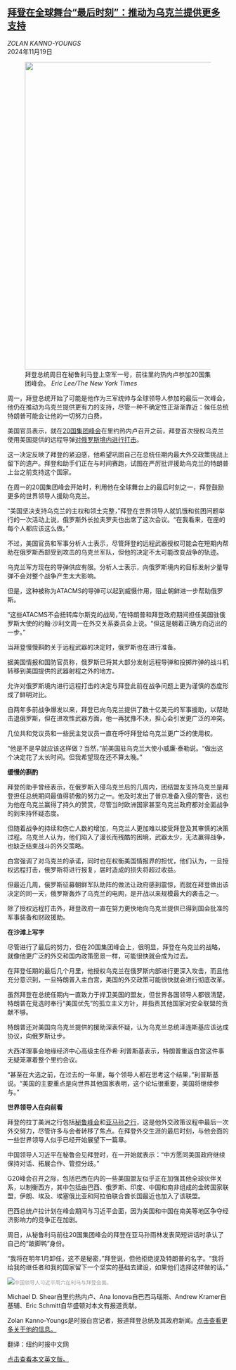 <!--1731989221000-->
[拜登在全球舞台“最后时刻”：推动为乌克兰提供更多支持](https://cn.nytimes.com/world/20241119/biden-g20-trump/)
------

<address>ZOLAN KANNO-YOUNGS</address><time pudate="2024-11-19 11:51:55" datetime="2024-11-19 11:51:55">2024年11月19日</time><figure><img src="https://images.weserv.nl/?url=static01.nyt.com/images/2024/11/18/multimedia/18prexy-g20-01-photo-wgvp/18prexy-g20-01-photo-wgvp-master1050.jpg" width="1050" height="700"><figcaption>拜登总统周日在秘鲁利马登上空军一号，前往里约热内卢参加20国集团峰会。 <cite>Eric Lee/The New York Times</cite></figcaption></figure><section><p>周一，拜登总统开始了可能是他作为三军统帅与全球领导人参加的最后一次峰会，他仍在推动为乌克兰提供更有力的支持，尽管一种不确定性正渐渐靠近：候任总统特朗普可能会让他的一切努力白费。</p><p>美国官员表示，就在<a href="https://www.nytimes.com/2023/09/09/world/europe/what-is-the-g20.html">20国集团峰会</a>在里约热内卢召开之前，拜登首次授权乌克兰使用美国提供的远程导弹<a href="https://www.nytimes.com/2024/11/17/us/politics/biden-ukraine-russia-atacms-missiles.html">对俄罗斯境内进行打击</a>。</p><p>这一决定反映了拜登的紧迫感，他希望巩固自己在总统任期内最大外交政策挑战上留下的遗产。拜登和助手们正在与时间赛跑，试图在严厉批评援助乌克兰的特朗普上台之前支持这个国家。</p><p>在周一的20国集团峰会开始时，利用他在全球舞台上的最后时刻之一，拜登鼓励更多的世界领导人援助乌克兰。</p><p>“美国坚决支持乌克兰的主权和领土完整，”拜登在世界领导人就饥饿和贫困问题举行的一次活动上说，俄罗斯外长拉夫罗夫也出席了这次会议。“在我看来，在座的每个人都应该这么做。”</p><p>不过，美国官员和军事分析人士表示，尽管拜登的远程武器授权可能会在短期内帮助在俄罗斯西部受到攻击的乌克兰军队，但他的决定不太可能改变战争的轨迹。</p><p>乌克兰军方现在的导弹供应有限。分析人士表示，向俄罗斯境内的目标发射少量导弹不会对整个战争产生太大影响。</p><p>但是，这种被称为ATACMS的导弹可以起到威慑作用，阻止朝鲜进一步帮助俄罗斯。</p><p>“这些ATACMS不会扭转库尔斯克的战局，”在特朗普和拜登政府期间担任美国驻俄罗斯大使的约翰·沙利文周一在外交关系委员会上说。“但这是朝着正确方向迈出的一步。”</p><p>当拜登慢慢斟酌关于远程武器的决定时，俄罗斯也在进行准备。</p><p>据美国情报和国防官员称，俄罗斯已将其大部分发射远程导弹和投掷炸弹的战斗机转移到美国提供的武器射程之外的地方。</p><p>允许对俄罗斯境内进行远程打击的决定与拜登此前在战争问题上更为谨慎的态度形成了鲜明对比。</p><p>自两年多前战争爆发以来，拜登已向乌克兰提供了数十亿美元的军事援助，以帮助击退俄罗斯，但在进攻性武器方面，他一再犹豫不决，担心会引发更广泛的冲突。</p><p>几位共和党议员和一些民主党议员一直在呼吁拜登给乌克兰更广泛的使用权。</p><p>“他是不是早就应该这样做？当然，”前美国驻乌克兰大使小威廉·泰勒说。“做出这个决定花了太长时间。但我希望现在还不算太晚。”</p><p><b>缓慢的</b><b>斟酌</b></p><p>拜登的助手曾经表示，在俄罗斯入侵乌克兰后的几周内，团结盟友支持乌克兰是拜登担任总统期间最值得骄傲的努力之一。他及时发出了普京准备入侵的警告，这也为他在乌克兰赢得了持久的赞赏，尽管当时欧洲国家甚至乌克兰政府都对全面战争的到来持怀疑态度。</p><p>但随着战争的持续和伤亡人数的增加，乌克兰人更加难以接受拜登及其审慎的决策过程。乌克兰人认为，他们陷入了漫长而残酷的困境，武器太少，无法赢得战争，也缺乏结束战斗的外交策略。</p><p>白宫强调了对乌克兰的承诺，同时也在权衡美国情报界的担忧，他们认为，一旦授权远程打击，俄罗斯将进行报复，届时造成的损失将超过收益。</p><p>但最近几周，俄罗斯征募朝鲜军队助阵的做法让政府感到震惊，而就在拜登做出该决定的同一天，俄罗斯轰炸了乌克兰的电网，是开战以来规模最大的袭击之一。</p><p>除了授权远程打击外，拜登政府一直在努力更快地向乌克兰提供已得到国会批准的军事装备和财政援助。</p><p><b>在沙滩上写字</b></p><p>尽管进行了最后的努力，但在20国集团峰会上，很明显，拜登在乌克兰的战略，就像他更广泛的外交和国内政策愿景一样，可能很快就会成为过去。</p><p>在拜登任期的最后几个月里，他授权乌克兰在俄罗斯内部进行更深入攻击，而且他充分意识到，一旦特朗普入主白宫，美国的外交政策可能很快就会进行彻底改革。</p><p>虽然拜登在总统任期内一直致力于捍卫美国的盟友，但世界各国领导人都很清楚，特朗普在竞选时奉行“美国优先”的孤立主义方针，并指责其他国家对安全联盟的贡献不够。</p><p>特朗普还对美国向乌克兰提供的援助深表怀疑，认为乌克兰总统泽连斯基应该达成协议，向俄罗斯让步。</p><p>大西洋理事会地缘经济中心高级主任乔希·利普斯基表示，特朗普重返白宫这件事无疑笼罩着整个里约会议。</p><p>“甚至在大选之前，在过去的一年里，每个领导人都在思考这个结果，”利普斯基说。“美国的主要重点是向世界其他国家表明，这个论坛很重要，美国将继续参与。”</p><p><b>世界领导人</b><b>在向前看</b></p><p>拜登的拉丁美洲之行包括<a href="https://www.nytimes.com/2024/11/16/world/americas/biden-xi-meeting.html">秘鲁峰会</a>和<a href="https://www.nytimes.com/2024/11/17/world/americas/biden-amazon-climate.html" title="Link: https://www.nytimes.com/2024/11/17/world/americas/biden-amazon-climate.html">亚马孙之行</a>，这是他外交政策议程中最后一次外交努力，尽管许多与会者转移了焦点。在拜登外交生涯的最后时刻，与他会面的一些世界领导人似乎已经开始展望下一篇章。</p><p>中国领导人习近平在秘鲁会见拜登时，在一开始就表示：“中方愿同美国政府继续保持对话、拓展合作、管控分歧。”</p><p>G20峰会召开之际，包括巴西在内的一些美国盟友似乎正在加强其他全球伙伴关系，以制衡西方，其中包括由巴西、俄罗斯、印度、中国和南非组成的金砖国家联盟，伊朗、埃及、埃塞俄比亚和阿拉伯联合酋长国最近也加入了该联盟。</p><p>巴西总统卢拉计划在峰会期间与习近平会面，因为美国和中国在南美等地区争夺经济影响力的竞争正在加剧。</p><p>周日，从秘鲁利马前往20国集团峰会的拜登在亚马孙雨林发表简短讲话时承认了自己的“跛脚鸭”身份。</p><p>“我将在明年1月卸任，这不是秘密，”拜登说，但他拒绝提及特朗普的名字。“我将给我的继任者和我的国家留下一个坚实的基础去建设，如果他们选择这样做的话。”</p><p><img src="https://images.weserv.nl/?url=static01.nyt.com/images/2024/11/18/multimedia/18prexy-g20-03-photo-gvlz/18prexy-g20-03-photo-gvlz-master1050.jpg"><small style="color: #999;">中国领导人习近平周六在利马与拜登会面。</small></p></section><footer><p>Michael D. Shear自里约热内卢、Ana Ionova自巴西马瑙斯、Andrew Kramer自基辅、Eric Schmitt自华盛顿对本文有报道贡献。</p><p>Zolan Kanno-Youngs是时报白宫记者，报道拜登总统及其政府新闻。<a rel="nofollow" target="_blank" href="https://www.nytimes.com/by/zolan-kanno-youngs">点击查看更多关于他的信息。</a></p><p>翻译：纽约时报中文网</p><p><a rel="nofollow" target="_blank" href="https://www.nytimes.com/2024/11/18/world/biden-g20-trump.html">点击查看本文英文版。</a></p></footer>
